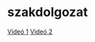 # szakdolgozat
[Videó 1](https://github.com/kupeczlevente/szakdolgozat/raw/main/31ea744e-8fe9-4337-8cfc-b88448637631.mp4)
[Videó 2](https://github.com/kupeczlevente/szakdolgozat/blob/main/2cecd099-be79-4c4b-b43a-0ff603cd1de7.mp4)
